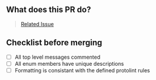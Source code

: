 <!-- Describe what you are intending to change -->

## What does this PR do?

<!-- Please remove or replace the issue url -->

> [Related Issue](https://github.com/meshtastic/protobufs/issues/0)

## Checklist before merging

- [ ] All top level messages commented
- [ ] All enum members have unique descriptions
- [ ] Formatting is consistant with the defined protolint rules
